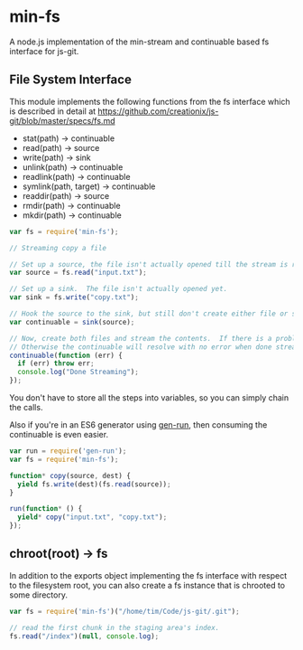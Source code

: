 min-fs
======

A node.js implementation of the min-stream and continuable based fs interface for js-git.

## File System Interface

This module implements the following functions from the fs interface which is described in detail at <https://github.com/creationix/js-git/blob/master/specs/fs.md>

- stat(path) -> continuable<stat>
- read(path) -> source<binary>
- write(path) -> sink<binary>
- unlink(path) -> continuable
- readlink(path) -> continuable<target>
- symlink(path, target) -> continuable
- readdir(path) -> source<name>
- rmdir(path) -> continuable
- mkdir(path) -> continuable

```js
var fs = require('min-fs');

// Streaming copy a file

// Set up a source, the file isn't actually opened till the stream is read from.
var source = fs.read("input.txt");

// Set up a sink.  The file isn't actually opened yet.
var sink = fs.write("copy.txt");

// Hook the source to the sink, but still don't create either file or start moving yet.
var continuable = sink(source);

// Now, create both files and stream the contents.  If there is a problem it will be reported here.
// Otherwise the continuable will resolve with no error when done streaming.
continuable(function (err) {
  if (err) throw err;
  console.log("Done Streaming");
});
```

You don't have to store all the steps into variables, so you can simply chain the calls.

Also if you're in an ES6 generator using [gen-run](https://github.com/creationix/gen-run), then consuming the continuable is even easier.

```js
var run = require('gen-run');
var fs = require('min-fs');

function* copy(source, dest) {
  yield fs.write(dest)(fs.read(source));
}

run(function* () {
  yield* copy("input.txt", "copy.txt");
});
```


## chroot(root) -> fs

In addition to the exports object implementing the fs interface with respect to the filesystem root, you can also create a fs instance that is chrooted to some directory.

```js
var fs = require('min-fs')("/home/tim/Code/js-git/.git");

// read the first chunk in the staging area's index.
fs.read("/index")(null, console.log);
```
